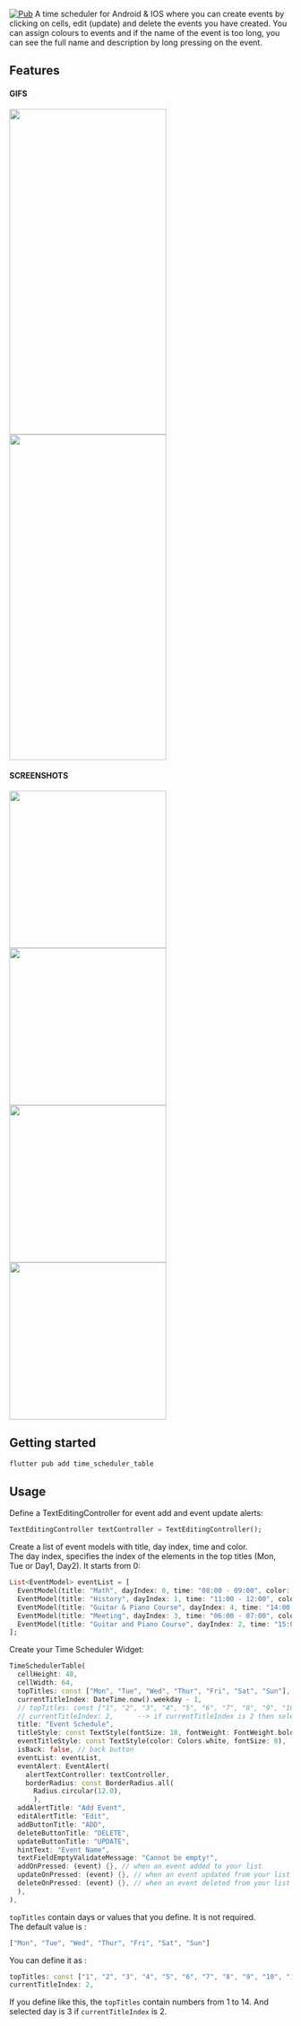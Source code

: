 [![Pub](https://pub.dev/packages/time_scheduler_table)](https://pub.dev/packages/time_scheduler_table)
A time scheduler for Android & IOS where you can create events by clicking on cells, edit (update) and delete the events you have created. You can assign colours to events and if the name of the event is too long, you can see the full name and description by long pressing on the event.

## Features

#### GIFS
<img src="https://github.com/githuseyingur/time_scheduler_table/assets/120099096/27177563-81d0-49ca-9765-87b52c39a8bd"  width="280" height ="580">
<img src="https://github.com/githuseyingur/time_scheduler_table/assets/120099096/c909575d-4292-45e3-95e0-ecf59cd92092"  width="280" height ="580">

#### SCREENSHOTS
<img src="https://github.com/githuseyingur/time_scheduler_table/assets/120099096/b3c72c90-512e-40b5-a98a-cb5cebc5e768"  width="280">
<img src="https://github.com/githuseyingur/time_scheduler_table/assets/120099096/ba9214b2-9efc-477c-8e79-2a9beea7e1f6"  width="280">
<img src="https://github.com/githuseyingur/time_scheduler_table/assets/120099096/8179e42e-a57e-42f8-aed2-693998af9692"  width="280">
<img src="https://github.com/githuseyingur/time_scheduler_table/assets/120099096/b56ee7c6-bfb9-4b25-9097-08a7239edc7d"  width="280">


## Getting started

```dart
flutter pub add time_scheduler_table
```

## Usage
Define a TextEditingController for event add and event update alerts:
```dart
TextEditingController textController = TextEditingController();
```
Create a list of event models with title, day index, time and color. <br> The day index, specifies the index of the elements in the top titles (Mon, Tue or Day1, Day2). It starts from 0:
```dart
List<EventModel> eventList = [
  EventModel(title: "Math", dayIndex: 0, time: "08:00 - 09:00", color: Colors.orange), // time format :  08:00 - 09:00
  EventModel(title: "History", dayIndex: 1, time: "11:00 - 12:00", color: Colors.pink), // dayIndex is topTitle's index (Monday : 0  or  Day1 : 0)
  EventModel(title: "Guitar & Piano Course", dayIndex: 4, time: "14:00 - 15:00", color: Colors.green),
  EventModel(title: "Meeting", dayIndex: 3, time: "06:00 - 07:00", color: Colors.deepPurple),
  EventModel(title: "Guitar and Piano Course", dayIndex: 2, time: "15:00 - 16:00", color: Colors.blue)
];
```
Create your Time Scheduler Widget: <br>

```dart
TimeSchedulerTable(
  cellHeight: 48,
  cellWidth: 64,
  topTitles: const ["Mon", "Tue", "Wed", "Thur", "Fri", "Sat", "Sun"],      // topTitles is growable : you can add as much as you want
  currentTitleIndex: DateTime.now().weekday - 1,
  // topTitles: const ["1", "2", "3", "4", "5", "6", "7", "8", "9", "10", "11", "12", "13", "14"],
  // currentTitleIndex: 2,      --> if currentTitleIndex is 2 then selected day is 3.
  title: "Event Schedule",
  titleStyle: const TextStyle(fontSize: 18, fontWeight: FontWeight.bold, color: Colors.black),
  eventTitleStyle: const TextStyle(color: Colors.white, fontSize: 8),
  isBack: false, // back button
  eventList: eventList,
  eventAlert: EventAlert(
    alertTextController: textController,
    borderRadius: const BorderRadius.all(
      Radius.circular(12.0),
      ),
  addAlertTitle: "Add Event",
  editAlertTitle: "Edit",
  addButtonTitle: "ADD",
  deleteButtonTitle: "DELETE",
  updateButtonTitle: "UPDATE",
  hintText: "Event Name",
  textFieldEmptyValidateMessage: "Cannot be empty!",
  addOnPressed: (event) {}, // when an event added to your list
  updateOnPressed: (event) {}, // when an event updated from your list
  deleteOnPressed: (event) {}, // when an event deleted from your list
  ),
),
```
`topTitles` contain days or values that you define. It is not required. <br> The default value is : 
```dart
["Mon", "Tue", "Wed", "Thur", "Fri", "Sat", "Sun"]
```
You can define it as : <br>
```dart
topTitles: const ["1", "2", "3", "4", "5", "6", "7", "8", "9", "10", "11", "12", "13", "14"],
currentTitleIndex: 2,
```
If you define like this, the `topTitles` contain numbers from 1 to 14. And selected day is 3 if `currentTitleIndex` is 2.

